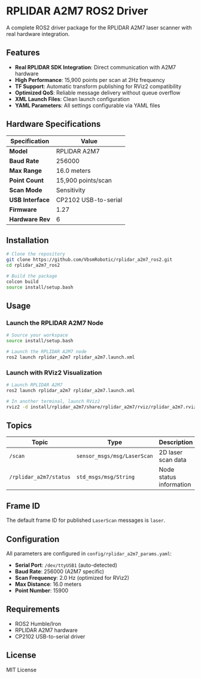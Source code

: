 # RPLIDAR A2M7 ROS2 Driver

A complete ROS2 driver package for the RPLIDAR A2M7 laser scanner with real hardware integration.

## Features

- **Real RPLIDAR SDK Integration**: Direct communication with A2M7 hardware
- **High Performance**: 15,900 points per scan at 2Hz frequency
- **TF Support**: Automatic transform publishing for RViz2 compatibility
- **Optimized QoS**: Reliable message delivery without queue overflow
- **XML Launch Files**: Clean launch configuration
- **YAML Parameters**: All settings configurable via YAML files

## Hardware Specifications

| Specification | Value |
|---------------|-------|
| **Model** | RPLIDAR A2M7 |
| **Baud Rate** | 256000 |
| **Max Range** | 16.0 meters |
| **Point Count** | 15,900 points/scan |
| **Scan Mode** | Sensitivity |
| **USB Interface** | CP2102 USB-to-serial |
| **Firmware** | 1.27 |
| **Hardware Rev** | 6 |

## Installation

```bash
# Clone the repository
git clone https://github.com/VbsmRobotic/rplidar_a2m7_ros2.git
cd rplidar_a2m7_ros2

# Build the package
colcon build
source install/setup.bash
```

## Usage

### Launch the RPLIDAR A2M7 Node

```bash
# Source your workspace
source install/setup.bash

# Launch the RPLIDAR A2M7 node
ros2 launch rplidar_a2m7 rplidar_a2m7.launch.xml
```

### Launch with RViz2 Visualization

```bash
# Launch RPLIDAR A2M7
ros2 launch rplidar_a2m7 rplidar_a2m7.launch.xml

# In another terminal, launch RViz2
rviz2 -d install/rplidar_a2m7/share/rplidar_a2m7/rviz/rplidar_a2m7.rviz
```

## Topics

| Topic | Type | Description |
|-------|------|-------------|
| `/scan` | `sensor_msgs/msg/LaserScan` | 2D laser scan data |
| `/rplidar_a2m7/status` | `std_msgs/msg/String` | Node status information |

## Frame ID

The default frame ID for published `LaserScan` messages is `laser`.

## Configuration

All parameters are configured in `config/rplidar_a2m7_params.yaml`:

- **Serial Port**: `/dev/ttyUSB1` (auto-detected)
- **Baud Rate**: 256000 (A2M7 specific)
- **Scan Frequency**: 2.0 Hz (optimized for RViz2)
- **Max Distance**: 16.0 meters
- **Point Number**: 15900

## Requirements

- ROS2 Humble/Iron
- RPLIDAR A2M7 hardware
- CP2102 USB-to-serial driver

## License

MIT License